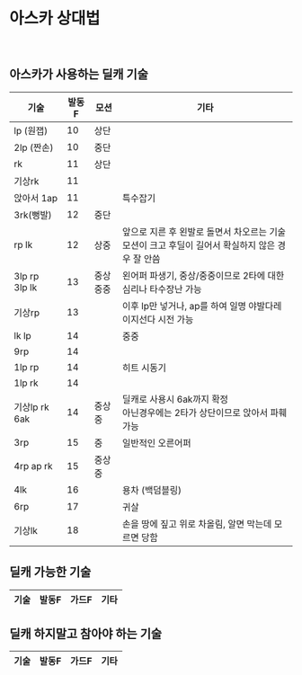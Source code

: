 # 아스카 상대법

<br>

## 아스카가 사용하는 딜캐 기술

| 기술 | 발동F | 모션       | 기타                                                         |
|----|-----|----------|------------------------------------------------------------|
|lp (원잽)| 10  | 상단       |                                                            |
|2lp (짠손)| 10  | 중단       |                                                            |
|rk| 11  | 상단       |                                                            |
|기상rk|11|          |                                                            |
|앉아서 1ap|11|          | 특수잡기                                                       |
|3rk(뻥발)| 12  | 중단       |                                                            |
|rp lk| 12  | 상중       | 앞으로 지른 후 왼발로 돌면서 차오르는 기술<br>모션이 크고 후딜이 길어서 확실하지 않은 경우 잘 안씀 |
|3lp rp<br>3lp lk|13| 중상<br>중중 | 왼어퍼 파생기, 중상/중중이므로 2타에 대한 심리나 타수장난 가능                       |
|기상rp|13|          | 이후 lp만 넣거나, ap를 하여 일명 야발다레 이지선다 시전 가능                      |
|lk lp|14|          | 중중                                                         |        |
|9rp|14|          |                                                            |        |
|1lp rp|14|          | 히트 시동기                                                     |
|1lp rk|14|          |                                                            |
|기상lp rk 6ak|14| 중상중      | 딜캐로 사용시 6ak까지 확정<br>아닌경우에는 2타가 상단이므로 앉아서 파훼 가능             |
|3rp|15| 중        | 일반적인 오른어퍼                                                  |
|4rp ap rk|15| 중상중      |                                                            |
|4lk|16|          | 용차 (백덤블링)                                                  |
|6rp|17|          | 귀살                                                         |
|기상lk|18|          | 손을 땅에 짚고 위로 차올림, 알면 막는데 모르면 당함                             |


## 딜캐 가능한 기술

|기술|발동F|가드F|기타|
|----|-----|-----|----|

## 딜캐 하지말고 참아야 하는 기술

|기술|발동F|가드F|기타|
|----|-----|-----|----|